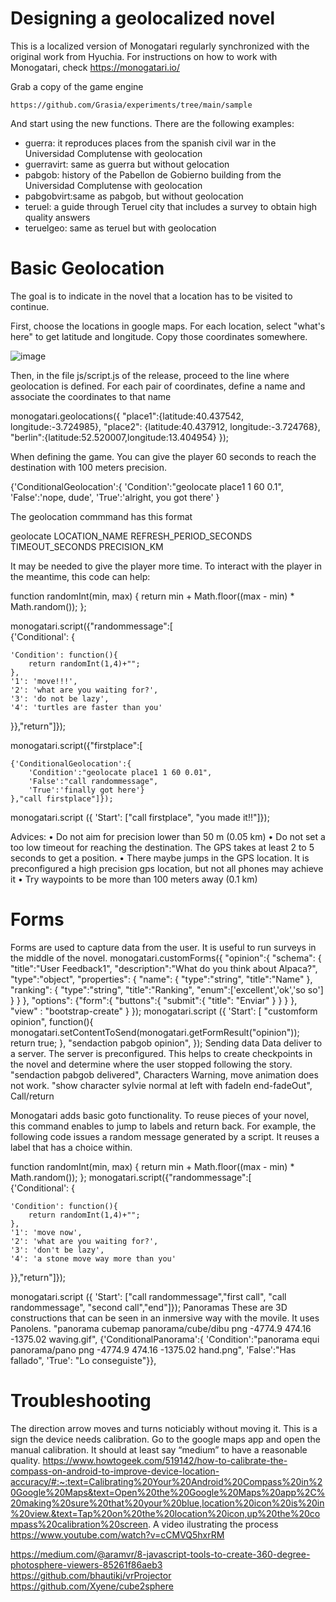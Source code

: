 Designing a geolocalized novel
===

This is a localized version of Monogatari regularly synchronized with the original work from Hyuchia. For instructions on how to work with Monogatari, check https://monogatari.io/ 

Grab a copy of the game engine

	https://github.com/Grasia/experiments/tree/main/sample 

And start using the new functions. There are the following examples:
- guerra: it reproduces places from the spanish civil war in the Universidad Complutense with geolocation
- guerravirt: same as guerra but without gelocation
- pabgob: history of the Pabellon de Gobierno building from the Universidad Complutense with geolocation
- pabgobvirt:same as pabgob, but without geolocation
- teruel: a guide through Teruel city that includes a survey to obtain high quality answers
- teruelgeo: same as teruel but with geolocation

Basic Geolocation
==

The goal is to indicate in the novel that a location has to be visited to continue.

First, choose the locations in google maps. For each location, select "what's here" to get latitude and longitude. Copy those coordinates somewhere. 

![image](https://user-images.githubusercontent.com/3056482/137270296-f328252b-9b2e-4424-80a8-a5376ec730f6.png)


Then, in the file js/script.js of the release, proceed to the line where geolocation is defined. For each pair of coordinates, define a name and associate the coordinates to that name

monogatari.geolocations({
	"place1":{latitude:40.437542, longitude:-3.724985},
	"place2": {latitude:40.437912, longitude:-3.724768},
	"berlin":{latitude:52.520007,longitude:13.404954}
});


When defining the game. You can give the player 60 seconds to reach the destination with 100 meters precision.

{'ConditionalGeolocation':{
		'Condition':"geolocate place1 1 60 0.1",
		'False':'nope, dude',
		'True':'alright, you got there'
	}

The geolocation commmand has this format

geolocate LOCATION_NAME REFRESH_PERIOD_SECONDS TIMEOUT_SECONDS PRECISION_KM

It may be needed to give the player more time. To interact with the player in the meantime, this code can help:

function randomInt(min, max) {
	return min + Math.floor((max - min) * Math.random());
};

monogatari.script({"randommessage":[	
{'Conditional': {

    'Condition': function(){
        return randomInt(1,4)+"";
    },
    '1': 'move!!!',
    '2': 'what are you waiting for?',
    '3': 'do not be lazy',
    '4': 'turtles are faster than you'
}},"return"]});


monogatari.script({"firstplace":[
	
	{'ConditionalGeolocation':{
		'Condition':"geolocate place1 1 60 0.01",
		'False':"call randommessage",
		'True':'finally got here'}
	},"call firstplace"]});

monogatari.script ({	'Start': ["call firstplace",
	"you made it!!"]});

Advices: 
    • Do not aim for precision lower than 50 m (0.05 km)
    • Do not set a too low timeout for reaching the destination. The GPS takes at least 2 to 5 seconds to get a position.
    • There maybe jumps in the GPS location. It is preconfigured a high precision gps location, but not all phones may achieve it
    • Try waypoints to be more than 100 meters away (0.1 km)

Forms
==
Forms are used to capture data from the user. It is useful to run surveys in the middle of the novel. 
monogatari.customForms({
	"opinion":{
		"schema": {
			"title":"User Feedback1",
			"description":"What do you think about Alpaca?",
			"type":"object",
			"properties": {
				"name": {
					"type":"string",
					"title":"Name"
				},
				"ranking": {
					"type":"string",
					"title":"Ranking",
					"enum":['excellent','ok','so so']
				}
			}
		},
		"options": {"form":{
			"buttons":{
				"submit":{
					"title": "Enviar"
				}
			}
		}
	},
	"view" : "bootstrap-create"
}
});
monogatari.script ({	'Start': [
	"customform opinion",
	function(){
		monogatari.setContentToSend(monogatari.getFormResult("opinion"));
		return true;
	},
	"sendaction pabgob opinion",
});
Sending data
Data deliver to a server. The server is preconfigured. This helps to create checkpoints in the novel and determine where the user stopped following the story.
"sendaction pabgob delivered",
Characters
Warning, move animation does not work. 
	"show character sylvie normal at left with fadeIn end-fadeOut",
Call/return

Monogatari adds basic goto functionality. To reuse pieces of your novel, this command enables to jump to labels and return back. 
For example, the following code issues a random message generated by a script. It reuses a label that has a choice within. 

function randomInt(min, max) {
	return min + Math.floor((max - min) * Math.random());
};
monogatari.script({"randommessage":[	
{'Conditional': {

    'Condition': function(){
        return randomInt(1,4)+"";
    },
    '1': 'move now',
    '2': 'what are you waiting for?',
    '3': 'don't be lazy',
    '4': 'a stone move way more than you'
}},"return"]});

monogatari.script ({	'Start': ["call randommessage","first call", "call randommessage", "second call","end"]});
Panoramas
These are 3D constructions that can be seen in an inmersive way with the movile. It uses Panolens. 
"panorama cubemap panorama/cube/dibu png -4774.9 474.16 -1375.02 waving.gif",
{'ConditionalPanorama':{
	'Condition':"panorama equi panorama/pano png -4774.9 474.16 -1375.02 hand.png",
	'False':"Has fallado",
	'True': "Lo conseguiste"}},

Troubleshooting
==
The direction arrow moves and turns noticiably without moving it.
This is a sign the device needs calibration. Go to the google maps app and open the manual calibration. It should at least say “medium” to have a reasonable quality. 
https://www.howtogeek.com/519142/how-to-calibrate-the-compass-on-android-to-improve-device-location-accuracy/#:~:text=Calibrating%20Your%20Android%20Compass%20in%20Google%20Maps&text=Open%20the%20Google%20Maps%20app%2C%20making%20sure%20that%20your%20blue,location%20icon%20is%20in%20view.&text=Tap%20on%20the%20location%20icon,up%20the%20compass%20calibration%20screen.
A video ilustrating the process
https://www.youtube.com/watch?v=cCMVQ5hxrRM 

https://medium.com/@aramvr/8-javascript-tools-to-create-360-degree-photosphere-viewers-85261f86aeb3
https://github.com/bhautikj/vrProjector
https://github.com/Xyene/cube2sphere
